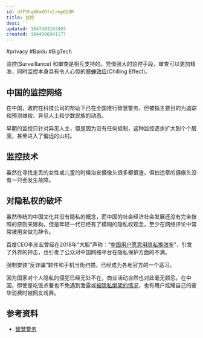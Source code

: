 ```yaml
---
id: dfFVhq6KmXDfxCrmpO20R
title: 监控
desc: ''
updated: 1647493163493
created: 1644806941177
---
```

#privacy #Baidu #BigTech 


监控(Surveillance) 和审查是相互支持的。凭借强大的监控手段，审查可以更加精准，同时监控本身具有令人心惊的[寒蝉效应](https://zh.wikipedia.org/wiki/%E5%AF%92%E8%9F%AC%E6%95%88%E6%87%89)(Chilling Effect)。

## 中国的监控网络

在中国，政府在科技公司的帮助下已在全国推行智慧警务，但被指主要目的为追踪和预测维权、异见人士和少数民族的动态。

早期的监控只针对异见人士，但是因为没有任何抵制，这种监控逐步扩大到个个层面，甚至进入了偏远的山村。


## 监控技术

虽然在寻找走丢的女性或儿童的时候治安摄像头很多都很渣，但拍违章的摄像头没有一只会发生故障。


## 对隐私权的破坏

虽然传统的中国文化并没有隐私的概念，而中国的社会经济社会发展还没有完全按照的原则来建构，但是年轻一代已经有了模糊的隐私权观念，至少在网络评论中常常被用来做为辞令。

百度CEO李彦宏曾经在2018年“大胆”声称：“[中国用户愿意用隐私换效率](https://chinadigitaltimes.net/chinese/581631.html)”，引发了外界的抨击，也引发了公众对中国网络平台在隐私保护方面的不满。

强制安装“反诈骗”软件和手机当街扫描，已经成为各地官方的一个恶习。

因为国家对个人隐私的侵犯已经无处不在，商业活动自然也对此毫无顾忌。在中国，即使是吃饭点餐也不免遇到泄露或[被隐私绑架的情况](https://web.archive.org/web/2/https://www.ithome.com/0/608/140.htm)，也有用户炫耀自己的豪华消费时被网友戏弄。

## 参考资料

- [智慧警务](https://chinadigitaltimes.net/space/%E6%99%BA%E6%85%A7%E8%AD%A6%E5%8A%A1)